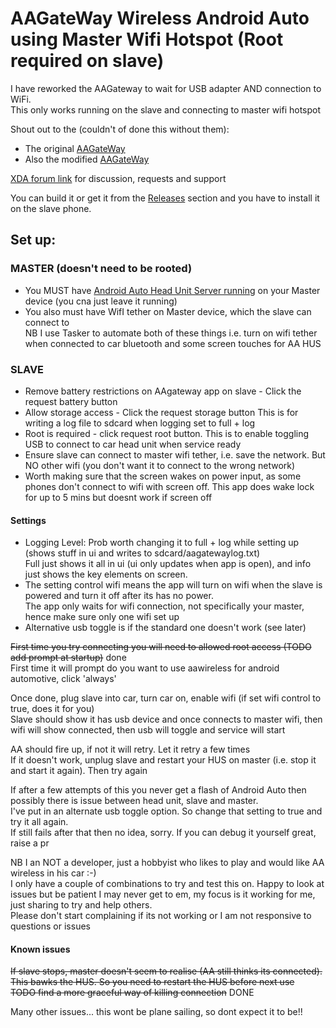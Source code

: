 # AAGateWay Wireless Android Auto using Master Wifi Hotspot (Root required on slave)

I have reworked the AAGateway to wait for USB adapter AND connection to WiFi.  
This only works running on the slave and connecting to master wifi hotspot

Shout out to the (couldn't of done this without them):  
* The original [AAGateWay](https://github.com/borconi/AAGateWay)
* Also the modified [AAGateWay](https://github.com/olivluca/AAGateWay)

[XDA forum link](https://forum.xda-developers.com/t/android-4-1-proxy-gateway-for-android-auto.3813163) for discussion, requests and support

You can build it or get it from the [Releases](https://github.com/north3221/AAGateWayWiFi/releases) section and you have to install it on the slave phone.

## Set up:
### MASTER (doesn't need to be rooted)
* You MUST have [Android Auto Head Unit Server running](https://developer.android.com/training/cars/testing#:~:text=You%20only%20need%20to%20enable,server%20(see%20figure%201).) on your Master device (you cna just leave it running) 
* You also must have WifI tether on Master device, which the slave can connect to  
NB I use Tasker to automate both of these things i.e. turn on wifi tether when connected to car bluetooth and some screen touches for AA HUS

### SLAVE
* Remove battery restrictions on AAgateway app on slave - Click the request battery button  
* Allow storage access - Click the request storage button This is for writing a log file to sdcard when logging set to full + log  
* Root is required - click request root button. This is to enable toggling USB to connect to car head unit when service ready  
* Ensure slave can connect to master wifi tether, i.e. save the network. But NO other wifi (you don't want it to connect to the wrong network)  
* Worth making sure that the screen wakes on power input, as some phones don't connect to wifi with screen off. This app does wake lock for up to 5 mins but doesnt work if screen off

#### Settings
* Logging Level: Prob worth changing it to full + log while setting up (shows stuff in ui and writes to sdcard/aagatewaylog.txt)  
  Full just shows it all in ui (ui only updates when app is open), and info just shows the key elements on screen.  
* The setting control wifi means the app will turn on wifi when the slave is powered and turn it off after its has no power.  
  The app only waits for wifi connection, not specifically your master, hence make sure only one wifi set up
* Alternative usb toggle is if the standard one doesn't work (see later)

~~First time you try connecting you will need to allowed root access (TODO add prompt at startup)~~ done   
First time it will prompt do you want to use aawireless for android automotive, click 'always'   

Once done, plug slave into car, turn car on, enable wifi (if set wifi control to true, does it for you)  
Slave should show it has usb device and once connects to master wifi, then wifi will show connected, then usb will toggle and service will start

AA should fire up, if not it will retry. Let it retry a few times   
If it doesn't work, unplug slave and restart your HUS on master (i.e. stop it and start it again). Then try again

If after a few attempts of this you never get a flash of Android Auto then possibly there is issue between head unit, slave and master.   
I've put in an alternate usb toggle option. So change that setting to true and try it all again.     
If still fails after that then no idea, sorry. If you can debug it yourself great, raise a pr

NB I an NOT a developer, just a hobbyist who likes to play and would like AA wireless in his car :-)  
I only have a couple of combinations to try and test this on. Happy to look at issues but be patient I may never get to em, my focus is it working for me, just sharing to try and help others.  
Please don't start complaining if its not working or I am not responsive to questions or issues


#### Known issues

~~If slave stops, master doesn't seem to realise (AA still thinks its connected). This bawks the HUS. So you need to restart the HUS before next use  
TODO find a more graceful way of killing connection~~ DONE


Many other issues... this wont be plane sailing, so dont expect it to be!!